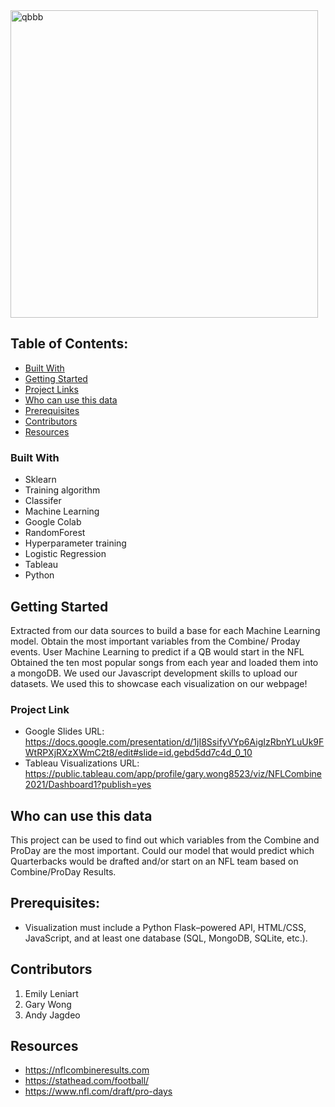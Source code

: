 <img width="492" alt="qbbb" src="https://user-images.githubusercontent.com/81319622/134438022-78313731-6e17-4040-b147-eba8f22d8d55.png">

<!-- ABOUT THE PROJECT -->
## Table of Contents:
* [Built With](#built-with)
* [Getting Started](#getting-started)
* [Project Links](#project-links)
* [Who can use this data](#who-can-use-this-data)
* [Prerequisites](#prerequisites)
* [Contributors](#contributors)
* [Resources](#Resources)



### Built With

* Sklearn
* Training algorithm
* Classifer
* Machine Learning 
* Google Colab
* RandomForest
* Hyperparameter training
* Logistic Regression
* Tableau
* Python


<!-- GETTING STARTED -->
## Getting Started
Extracted from our data sources to build a base for each Machine Learning model.
Obtain the most important variables from the Combine/ Proday events.
User Machine Learning to predict if a QB would start in the NFL 
Obtained the ten most popular songs from each year and loaded them into a mongoDB. We used our Javascript development skills to upload our datasets. We used this to showcase each visualization on our webpage!

### Project Link
* Google Slides URL: https://docs.google.com/presentation/d/1jI8SsifyVYp6AigIzRbnYLuUk9FWtRPXjRXzXWmC2t8/edit#slide=id.gebd5dd7c4d_0_10
* Tableau Visualizations URL:
https://public.tableau.com/app/profile/gary.wong8523/viz/NFLCombine2021/Dashboard1?publish=yes

## Who can use this data

This project can be used to find out which variables from the Combine and ProDay are the most important. Could our model that would predict which Quarterbacks would be drafted and/or start on an NFL team based on Combine/ProDay Results.


## Prerequisites:
* Visualization must include a Python Flask–powered API, HTML/CSS, JavaScript, and at least one database (SQL, MongoDB, SQLite, etc.).  


<!-- CONTRIBUTING -->
## Contributors
1. Emily Leniart
2. Gary Wong
3. Andy Jagdeo

<!-- LICENSE -->
## Resources
* https://nflcombineresults.com
* https://stathead.com/football/
* https://www.nfl.com/draft/pro-days

